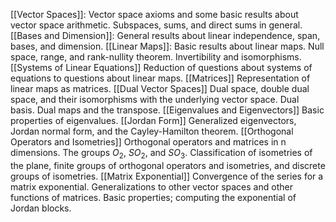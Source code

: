 [[Vector Spaces]]: Vector space axioms and some basic results about vector space arithmetic. Subspaces, sums, and direct sums in general.
[[Bases and Dimension]]: General results about linear independence, span, bases, and dimension. 
[[Linear Maps]]: Basic results about linear maps. Null space, range, and rank-nullity theorem. Invertibility and isomorphisms. 
[[Systems of Linear Equations]] Reduction of questions about systems of equations to questions about linear maps.
[[Matrices]] Representation of linear maps as matrices.
[[Dual Vector Spaces]] Dual space, double dual space, and their isomorphisms with the underlying vector space. Dual basis. Dual maps and the transpose. 
[[Eigenvalues and Eigenvectors]] Basic properties of eigenvalues.
[[Jordan Form]] Generalized eigenvectors, Jordan normal form, and the Cayley-Hamilton theorem.
[[Orthogonal Operators and Isometries]] Orthogonal operators and matrices in n dimensions. The groups $O_2$, $SO_2$, and $SO_3$. Classification of isometries of the plane, finite groups of orthogonal operators and isometries, and discrete groups of isometries. 
[[Matrix Exponential]] Convergence of the series for a matrix exponential. Generalizations to other vector spaces and other functions of matrices. Basic properties; computing the exponential of Jordan blocks. 